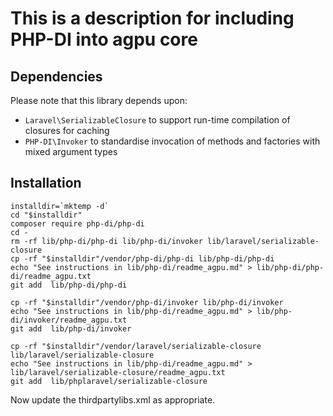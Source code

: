 # This is a description for including PHP-DI into agpu core

## Dependencies

Please note that this library depends upon:

- `Laravel\SerializableClosure` to support run-time compilation of closures for caching
- `PHP-DI\Invoker` to standardise invocation of methods and factories with mixed argument types

## Installation

```
installdir=`mktemp -d`
cd "$installdir"
composer require php-di/php-di
cd -
rm -rf lib/php-di/php-di lib/php-di/invoker lib/laravel/serializable-closure
cp -rf "$installdir"/vendor/php-di/php-di lib/php-di/php-di
echo "See instructions in lib/php-di/readme_agpu.md" > lib/php-di/php-di/readme_agpu.txt
git add  lib/php-di/php-di

cp -rf "$installdir"/vendor/php-di/invoker lib/php-di/invoker
echo "See instructions in lib/php-di/readme_agpu.md" > lib/php-di/invoker/readme_agpu.txt
git add  lib/php-di/invoker

cp -rf "$installdir"/vendor/laravel/serializable-closure lib/laravel/serializable-closure
echo "See instructions in lib/php-di/readme_agpu.md" > lib/laravel/serializable-closure/readme_agpu.txt
git add  lib/phplaravel/serializable-closure
```

Now update the thirdpartylibs.xml as appropriate.
